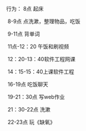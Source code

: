 行为：	8点 			起床

​	 	8-9点		点洗漱，整理物品，吃饭

​		9-11点		背单词

​		11点-12：20	午饭和刷视频

​		12：20-13：40软件工程网课

​		14：15-15：40上课软件工程

​		16-19点		吃饭聊天

​		19-21：30点	写web作业

​		21：30-22点 洗漱

​		22-23点		玩《缺氧》